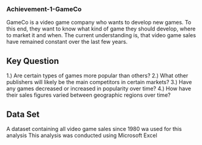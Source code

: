 ### Achievement-1-GameCo

GameCo is a video game company who wants to develop new games. To this end, they want to know what kind of game they should develop, where to market it and when.
The current understanding is, that video game sales have remained constant over the last few years.

## Key Question

1.) Are certain types of games more popular than others?
2.)  What other publishers will likely be the main competitors in certain markets?
3.) Have any games decreased or increased in popularity over time?
4.) How have their sales figures varied between geographic regions over time?


## Data Set

A dataset containing all  video game sales since 1980 wa used for this analysis
This analysis was conducted using Microsoft Excel

